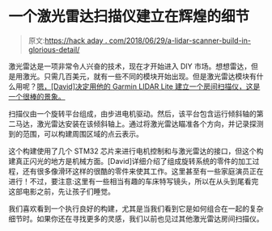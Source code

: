 # 一个激光雷达扫描仪建立在辉煌的细节

> 原文:[https://hack aday . com/2018/06/29/a-lidar-scanner-build-in-glorious-detail/](https://hackaday.com/2018/06/29/a-lidar-scanner-build-in-glorious-detail/)

激光雷达是一项非常令人兴奋的技术，现在才开始进入 DIY 市场。想想雷达，但是用激光。只需几百美元，就有一些不同的模块开始出现。但是激光雷达模块有什么用呢？[嗯，[David]决定用他的 Garmin LIDAR Lite 建立一个房间扫描仪，这是一个很棒的景象。](https://www.youtube.com/watch?v=KGN82vLjguI)

扫描仪由一个旋转平台组成，由步进电机驱动。然后，该平台包含运行倾斜轴的第二马达，激光雷达安装在该倾斜轴上。通过将激光雷达瞄准各个方向，并记录探测到的范围，可以构建周围区域的点云表示。

这个构建使用了几个 STM32 芯片来进行电机控制和与激光雷达的接口，但这个构建真正闪光的地方是机械方面。[David]详细介绍了组成旋转系统的零件的加工过程，还有很多像滑环这样的很酷的零件来使其工作。这里甚至有一些家庭演员正在进行！不过，要注意:这里有一些相当有趣的车床特写镜头，所以在从头到尾看完这部电影之前，先让孩子们睡觉。

我们喜欢看到一个执行良好的构建，尤其是当我们看到它是如何组合在一起的复杂细节时。如果你还在寻找更多的灵感，我们以前也见过其他激光雷达房间扫描仪。